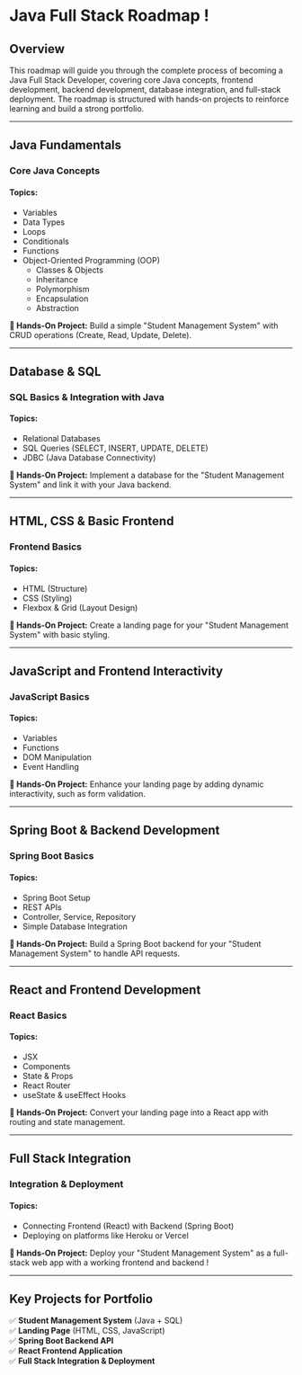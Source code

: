 # Java Full Stack Roadmap !

## Overview
This roadmap will guide you through the complete process of becoming a Java Full Stack Developer, covering core Java concepts, frontend development, backend development, database integration, and full-stack deployment. The roadmap is structured with hands-on projects to reinforce learning and build a strong portfolio.

---
## Java Fundamentals 
### Core Java Concepts
#### Topics:
- Variables
- Data Types
- Loops
- Conditionals
- Functions
- Object-Oriented Programming (OOP)
  - Classes & Objects
  - Inheritance
  - Polymorphism
  - Encapsulation
  - Abstraction

**📌 Hands-On Project:** Build a simple "Student Management System" with CRUD operations (Create, Read, Update, Delete).

---
## Database & SQL
### SQL Basics & Integration with Java
#### Topics:
- Relational Databases
- SQL Queries (SELECT, INSERT, UPDATE, DELETE)
- JDBC (Java Database Connectivity)

**📌 Hands-On Project:** Implement a database for the "Student Management System" and link it with your Java backend.

---
## HTML, CSS & Basic Frontend
### Frontend Basics
#### Topics:
- HTML (Structure)
- CSS (Styling)
- Flexbox & Grid (Layout Design)

**📌 Hands-On Project:** Create a landing page for your "Student Management System" with basic styling.

---
## JavaScript and Frontend Interactivity
### JavaScript Basics
#### Topics:
- Variables
- Functions
- DOM Manipulation
- Event Handling

**📌 Hands-On Project:** Enhance your landing page by adding dynamic interactivity, such as form validation.

---
## Spring Boot & Backend Development
### Spring Boot Basics
#### Topics:
- Spring Boot Setup
- REST APIs
- Controller, Service, Repository
- Simple Database Integration

**📌 Hands-On Project:** Build a Spring Boot backend for your "Student Management System" to handle API requests.

---
## React and Frontend Development
### React Basics
#### Topics:
- JSX
- Components
- State & Props
- React Router
- useState & useEffect Hooks

**📌 Hands-On Project:** Convert your landing page into a React app with routing and state management.

---
## Full Stack Integration
### Integration & Deployment
#### Topics:
- Connecting Frontend (React) with Backend (Spring Boot)
- Deploying on platforms like Heroku or Vercel

**📌 Hands-On Project:** Deploy your "Student Management System" as a full-stack web app with a working frontend and backend !

---
## Key Projects for Portfolio
✅ **Student Management System** (Java + SQL)<br>
✅ **Landing Page** (HTML, CSS, JavaScript)<br>
✅ **Spring Boot Backend API**<br>
✅ **React Frontend Application**<br>
✅ **Full Stack Integration & Deployment**
